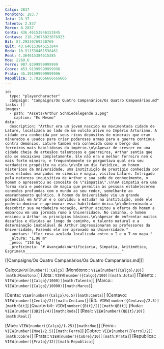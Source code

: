 ```yaml
---
Calço: 2837
Monótono: 283.7
Jota: 28.37
Talento: 2.837
Marco: 0.2837
Centa: 436.46153846153845
Centavo: 218.23076923076923
Bit: 87.29230769230769
QBit: 43.646153846153844
Roda: 10.911538461538461
Real: 4.364615384615385
Moe: 2269.6
Ferro: 907.8399999999999
Cobre: 453.91999999999996
Prata: 45.391999999999996
Republica: 3.782666666666666
---
```


```RpgManager4
id: 
  type: "playercharacter"
  campaign: "Campaigns/Os Quatro Campanários/Os Quatro Campanários.md"
tasks: []
images: 
  - path: "Assets/Arthur Schmiedelegende 2.png"
    caption: "Eu Mesmo"
data: 
  description: "Arthur era um jovem nascido na movimentada cidade de Lature, localizada ao lado de um vulcão ativo no Império Arturiano. A cidade era conhecida por seus ricos depósitos de minerais que eram minerados e usados para criar poderosas armas para a guerra contínua contra demônios. Lature também era conhecida como o berço dos ferreiros mais habilidosos do império.\n\nApesar de crescer em uma cidade cheia de artesãos talentosos e guerreiros, Arthur sentia que não se encaixava completamente. Ele não era o melhor ferreiro nem o mais forte mineiro, e frequentemente se perguntava qual era seu verdadeiro propósito na vida.\n\nEm um dia fatídico, um homem misterioso da Universidade, uma instituição de prestígio conhecida por seus estudos avançados em ciência e magia, visitou Lature. Intrigado pela natureza inquisitiva de Arthur e sua sede de conhecimento, o homem o apresentou ao conceito de \"simpatia\".\n\nA simpatia era uma forma rara e poderosa de magia que permitia às pessoas estabelecerem conexões profundas com o mundo ao seu redor, semelhante ao emaranhamento quântico. O homem da Universidade viu um grande potencial em Arthur e o convidou a estudar na instituição, onde ele poderia dominar e aprimorar essa habilidade única.\n\nDeterminado a descobrir sua verdadeira vocação, Arthur aceitou a oferta do homem e embarcou em uma jornada rumo à Universidade. No caminho, o homem ensinou a Arthur os princípios básicos.\n\nApesar de enfrentar muitos desafios e dúvidas ao longo do caminho, o talento natural e a determinação inabalável de Arthur impressionaram os professores da Universidade, Fazendo ele ser aprovado na Universidade."
  _anotaes: "flor rosa azulada localizada entre o I e o T no mapa."
  _altura: "1,98 m"
  _peso: "110 kg"
  _proficincia: "# Avançada\nArtificiaria, Simpatia, Aritimética, Esgrima\n____________________________________________"
```

[[Campaigns/Os Quatro Campanários/Os Quatro Campanários.md|]]

Calço:`INPUT[number():Calço]`
[Monótono:: `VIEW[number({Calço}/10)][math:Monótono]`]
[Jota:: `VIEW[number({Calço}/100)][math:Jota]`]
[Talento:: `VIEW[number({Calço}/1000)][math:Talento]`]
[Marco:: `VIEW[number({Calço}/10000)][math:Marco]`]

[Centa:: `VIEW[number({Calço}/6.5)][math:Centa]`]
[Centavo:: `VIEW[number({Centa}/2)][math:Centavo]`]
[Bit:: `VIEW[number({Centavo}/2.5)][math:Bit]`]
[Quarterbit:: `VIEW[number({Bit}/2)][math:QBit]`]
[Roda:: `VIEW[number({QBit}/4)][math:Roda]`]
[Real:: `VIEW[number({QBit}/10)][math:Real]`]

[Moe:: `VIEW[number({Calço}/1.25)][math:Moe]`]
[Ferro:: `VIEW[number({Moe}/2.5)][math:Ferro]`]
[Cobre:: `VIEW[number({Ferro}/2)][math:Cobre]`]
[Prata:: `VIEW[number({Cobre}/10)][math:Prata]`]
[Republica:: `VIEW[number({Prata}/12)][math:Republica]`]
